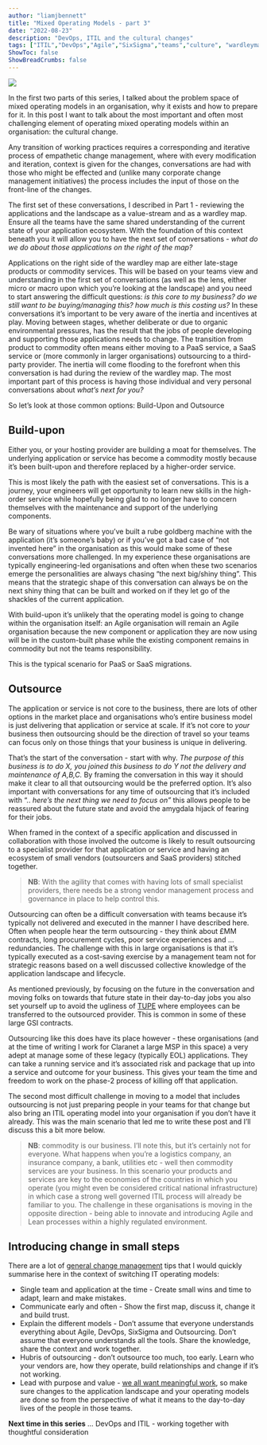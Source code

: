 ```yaml
---
author: "liamjbennett"
title: "Mixed Operating Models - part 3"
date: "2022-08-23"
description: "DevOps, ITIL and the cultural changes"
tags: ["ITIL","DevOps","Agile","SixSigma","teams","culture", "wardleymapping", "outsourcing"]
ShowToc: false
ShowBreadCrumbs: false
---
```


![](/img/2022/operatingmodel-3-titlepage.jpeg)

In the first two parts of this series, I talked about the problem space of mixed operating models in an organisation, why it exists and how to prepare for it. In this post I want to talk about the most important and often most challenging element of operating mixed operating models within an organisation: the cultural change.

Any transition of working practices requires a corresponding and iterative process of empathetic change management, where with every modification and iteration, context is given for the changes, conversations are had with those who might be effected and (unlike many corporate change management initiatives) the process includes the input of those on the front-line of the changes. 

The first set of these conversations, I described in Part 1 - reviewing the applications and the landscape as a value-stream and as a wardley map. Ensure all the teams have the same shared understanding of the current state of your application ecosystem. With the foundation of this context beneath you it will allow you to have the next set of conversations - *what do we do about those applications on the right of the map?* 

Applications on the right side of the wardley map are either late-stage products or commodity services. This will be based on your teams view and understanding in the first set of conversations (as well as the lens, either micro or macro upon which you’re looking at the landscape) and you need to start answering the difficult questions: *is this core to my business? do we still want to be buying/managing this? how much is this costing us?* In these conversations it’s important to be very aware of the inertia and incentives at play. Moving between stages, whether deliberate or due to organic environmental pressures, has the result that the jobs of people developing and supporting those applications needs to change. The transition from product to commodity often means either moving to a PaaS service, a SaaS service or (more commonly in larger organisations) outsourcing to a third-party provider. The inertia will come flooding to the forefront when this conversation is had during the review of the wardley map. The most important part of this process is having those individual and very personal conversations about *what’s next for you?* 

So let’s look at those common options: Build-Upon and Outsource

## Build-upon

Either you, or your hosting provider are building a moat for themselves. The underlying application or service has become a commodity mostly because it’s been built-upon and therefore replaced by a higher-order service. 

This is most likely the path with the easiest set of conversations. This is a journey, your engineers will get opportunity to learn new skills in the high-order service while hopefully being glad to no longer have to concern themselves with the maintenance and support of the underlying components. 

Be wary of situations where you’ve built a rube goldberg machine with the application (it’s someone’s baby) or if you’ve got a bad case of “not invented here” in the organisation as this would make some of these conversations more challenged. In my experience these organisations are typically engineering-led organisations and often when these two scenarios emerge the personalities are always chasing “the next big/shiny thing”. This means that the strategic shape of this conversation can always be on the next shiny thing that can be built and worked on if they let go of the shackles of the current application.

With build-upon it’s unlikely that the operating model is going to change within the organisation itself: an Agile organisation will remain an Agile organisation because the new component or application they are now using will be in the custom-built phase while the existing component remains in commodity but not the teams responsibility. 

This is the typical scenario for PaaS or SaaS migrations.

## Outsource

The application or service is not core to the business, there are lots of other options in the market place and organisations who’s entire business model is just delivering that application or service at scale. If it’s not core to *your* business then outsourcing should be the direction of travel so your teams can focus only on those things that your business is unique in delivering. 

That’s the start of the conversation - start with why. *The purpose of this business is to do X, you joined this business to do Y not the delivery and maintenance of A,B,C.* By framing the conversation in this way it should make it clear to all that outsourcing would be the preferred option. It’s also important with conversations for any time of outsourcing that it’s included with “.. *here’s the next thing* *we need to focus on”* this allows people to be reassured about the future state and avoid the amygdala hijack of fearing for their jobs.

When framed in the context of a specific application and discussed in collaboration with those involved the outcome is likely to result outsourcing to a specialist provider for that application or service and having an ecosystem of small vendors (outsourcers and SaaS providers) stitched together.

> **NB**: With the agility that comes with having lots of small specialist providers, there needs be  a strong vendor management process and governance in place to help control this.

Outsourcing can often be a difficult conversation with teams because it’s typically not delivered and executed in the manner I have described here. Often when people hear the term outsourcing - they think about £MM contracts, long procurement cycles, poor service experiences and … redundancies. The challenge with this in large organisations is that it’s typically executed as a cost-saving exercise by a management team not for strategic reasons based on a well discussed collective knowledge of the application landscape and lifecycle. 

As mentioned previously, by focusing on the future in the conversation and moving folks on towards that future state in their day-to-day jobs you also set yourself up to avoid the ugliness of [TUPE]([https://www.hrreview.co.uk/hr-news/strategy-news/naomi-sansom-employment-law-outsourcing-tupe-not-tupe/56417](https://www.hrreview.co.uk/hr-news/strategy-news/naomi-sansom-employment-law-outsourcing-tupe-not-tupe/56417)) where employees can be transferred to the outsourced provider. This is common in some of these large GSI contracts.

Outsourcing like this does have its place however - these organisations (and at the time of writing I work for Claranet a large MSP in this space) a very adept at manage some of these legacy (typically EOL) applications. They can take a running service and it’s associated risk and package that up into a service and outcome for your business. This gives your team the time and freedom to work on the phase-2 process of killing off that application. 

The second most difficult challenge in moving to a model that includes outsourcing is not just preparing people in your teams for that change but also bring an ITIL operating model into your organisation if you don’t have it already. This was the main scenario that led me to write these post and I’ll discuss this a bit more below.

> **NB**: commodity is our business. I’ll note this, but it’s certainly not for everyone. What happens when you’re a logistics company, an insurance company, a bank, utilities etc - well then commodity services are your business. In this scenario your products and services are key to the economies of the countries in which you operate (you might even be considered critical national infrastructure) in which case a strong well governed ITIL process will already be familiar to you. The challenge in these organisations is moving in the opposite direction - being able to innovate and introducing Agile and Lean processes within a highly regulated environment. 

## Introducing change in small steps

There are a lot of [general change management]([https://open.lib.umn.edu/organizationalbehavior/chapter/14-3-organizational-change/](https://open.lib.umn.edu/organizationalbehavior/chapter/14-3-organizational-change/)) tips that I would quickly summarise here in the context of switching IT operating models:

- Single team and application at the time - Create small wins and time to adapt, learn and make mistakes.
- Communicate early and often - Show the first map, discuss it, change it and build trust.
- Explain the different models - Don’t assume that everyone understands everything about Agile, DevOps, SixSigma and Outsourcing. Don’t assume that everyone understands all the tools. Share the knowledge, share the context and work together.
- Hubris of outsourcing - don’t outsource too much, too early. Learn who your vendors are, how they operate, build relationships and change if it’s not working.
- Lead with purpose and value - [we all want meaningful work]([https://sloanreview.mit.edu/article/the-importance-of-meaningful-work/](https://sloanreview.mit.edu/article/the-importance-of-meaningful-work/)), so make sure changes to the application landscape and your operating models are done so from the perspective of what it means to the day-to-day lives of the people in those teams.

**Next time in this series** … DevOps and ITIL - working together with thoughtful consideration